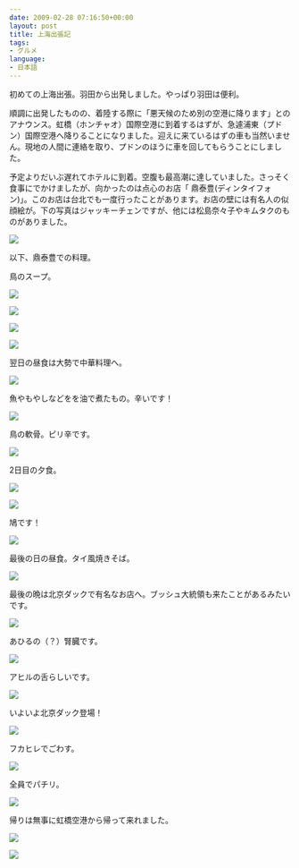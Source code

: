 ```yaml
---
date: 2009-02-28 07:16:50+00:00
layout: post
title: 上海出張記
tags:
- グルメ
language:
- 日本語
---
```


初めての上海出張。羽田から出発しました。やっぱり羽田は便利。

順調に出発したものの、着陸する際に「悪天候のため別の空港に降ります」とのアナウンス。虹橋（ホンチャオ）国際空港に到着するはずが、急遽浦東（プドン）国際空港へ降りることになりました。迎えに来ているはずの車も当然いません。現地の人間に連絡を取り、プドンのほうに車を回してもらうことにしました。

予定よりだいぶ遅れてホテルに到着。空腹も最高潮に達していました。さっそく食事にでかけましたが、向かったのは点心のお店「 鼎泰豊(ディンタイフォン)」。このお店は台北でも一度行ったことがあります。お店の壁には有名人の似顔絵が。下の写真はジャッキーチェンですが、他には松島奈々子やキムタクのものがありました。

![]({{site.baseurl}}/images/20090224204220.jpg)

以下、鼎泰豊での料理。

鳥のスープ。

![]({{site.baseurl}}/images/20090224204751.jpg)

![]({{site.baseurl}}/images/20090224204824.jpg)

![]({{site.baseurl}}/images/20090224205358.jpg)

![]({{site.baseurl}}/images/20090224205458.jpg)

翌日の昼食は大勢で中華料理へ。

![]({{site.baseurl}}/images/20090224204220.jpg)

魚やもやしなどをを油で煮たもの。辛いです！

![]({{site.baseurl}}/images/20090225134212.jpg)

鳥の軟骨。ピリ辛です。

![]({{site.baseurl}}/images/20090225134837.jpg)

2日目の夕食。

![]({{site.baseurl}}/images/20090225190844.jpg)

![]({{site.baseurl}}/images/20090225191435.jpg)

鳩です！

![]({{site.baseurl}}/images/20090225192623.jpg)

最後の日の昼食。タイ風焼きそば。

![]({{site.baseurl}}/images/20090226144410.jpg)

最後の晩は北京ダックで有名なお店へ。ブッシュ大統領も来たことがあるみたいです。

![]({{site.baseurl}}/images/20090226190049.jpg)

あひるの（？）腎臓です。

![]({{site.baseurl}}/images/20090226190350.jpg)

アヒルの舌らしいです。

![]({{site.baseurl}}/images/20090226194314.jpg)

いよいよ北京ダック登場！

![]({{site.baseurl}}/images/20090226195612.jpg)

フカヒレでごわす。

![]({{site.baseurl}}/images/20090226202245.jpg)

全員でパチリ。

![]({{site.baseurl}}/images/20090226211952.jpg)

帰りは無事に虹橋空港から帰って来れました。

![]({{site.baseurl}}/images/20090227082014.jpg)

![]({{site.baseurl}}/images/20090227082421.jpg)
